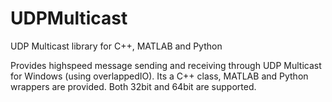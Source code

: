 # UDPMulticast
UDP Multicast library for C++, MATLAB and Python

Provides highspeed message sending and receiving through UDP Multicast for Windows (using overlappedIO). Its a C++ class, MATLAB and Python wrappers are provided. Both 32bit and 64bit are supported.
